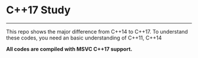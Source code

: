 # C++17 Study
___
This repo shows the major difference from C\++14 to C\++17. To understand these codes, you need an basic understanding of C++11, C++14

**All codes are compiled with MSVC C++17 support.**